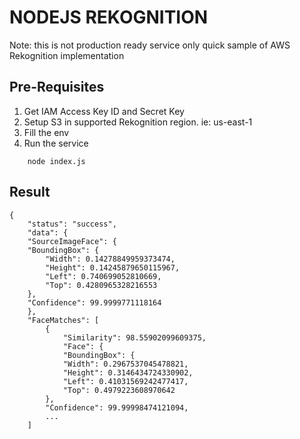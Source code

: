 # NODEJS REKOGNITION
Note: this is not production ready service only quick sample of AWS Rekognition implementation

## Pre-Requisites
1. Get IAM Access Key ID and Secret Key
2. Setup S3 in supported Rekognition region. ie: us-east-1
3. Fill the env
4. Run the service

```shell
    node index.js
```

## Result
```text
{
    "status": "success",
    "data": {
    "SourceImageFace": {
    "BoundingBox": {
        "Width": 0.14278849959373474,
        "Height": 0.14245879650115967,
        "Left": 0.740699052810669,
        "Top": 0.4280965328216553
    },
    "Confidence": 99.9999771118164
    },
    "FaceMatches": [
        {
            "Similarity": 98.55902099609375,
            "Face": {
            "BoundingBox": {
            "Width": 0.2967537045478821,
            "Height": 0.3146434724330902,
            "Left": 0.41031569242477417,
            "Top": 0.4979223608970642
        },
        "Confidence": 99.99998474121094,
        ...
    ]

```